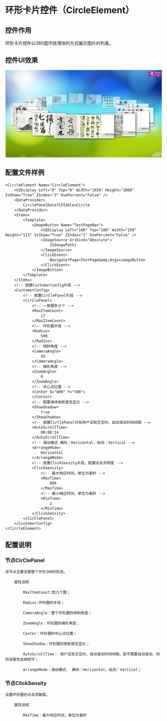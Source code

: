 # 环形卡片控件（CircleElement）

## 控件作用

环形卡片控件以360度环绕滑块的方式展示图片的列表。

## 控件UI效果

<img alt="CircleElement Preview Image" src="../images/CircleElement.png" width="900">

## 配置文件样例

```
<CircleElement Name="CircleElement">
	<UIDisplay Left="0" Top="0" Width="1920" Height="1080" IsShow="True" ZIndex="3" UsePercent="False" />
	<DataProvider>
		CirclePanelData?CSTable=Circle
	</DataProvider>
	<Items>
		<Template>
			<ImageButton Name="TestPageNav">
				<UIDisplay Left="100" Top="100" Width="150" Height="113" IsShow="True" ZIndex="1" UsePercent="False" />
				<ImageSource UriKind="Absolute">
					{$ImagePath}
				</ImageSource>
				<ClickEvent>
					Navigate?Page=TestPage&amp;Args=imageButton
				</ClickEvent>
			</ImageButton>
		</Template>
	</Items>
	<!-- 放置CustomerConfig片段 -->
	<CustomerConfig>
		<!-- 放置CirClePanel片段 -->
		<CirClePanel>
			<!-- 一放圈多少个 -->
			<MaxItemCount>
				17
			</MaxItemCount>
			<!-- 环形圈半径 -->
			<Radius>
				500
			</Radius>
			<!-- 倾斜角度 -->
			<CameraAngle>
				45
			</CameraAngle>
			<!-- 梯形角度 -->
			<ZoomAngle>
				0
			</ZoomAngle>
			<!-- 中心点位置 -->
			<Center X="800" Y="500">
			</Center>
			<!-- 配置滑块倒影是否显示 -->
			<ShowShadow>
				true
			</ShowShadow>
			<!-- 放置CirClePanel片段用户没有交互时，自动滚动时间间隔 -->
			<AutoScrollTime>
				00:00:14
			</AutoScrollTime>
			<!-- 滑动模式 横向：Horizontal，纵向：Vertical -->
			<ArrangeMode>
				Horizontal
			</ArrangeMode>
			<!-- 放置ClickSensity片段，配置点击灵明度 -->
			<ClickSensity>
				<!-- 最大响应时间，单位为毫秒 -->
				<MaxTime>
					800
				</MaxTime>
				<!-- 最小相应时间，单位为毫秒 -->
				<MinTime>
					2
				</MinTime>
			</ClickSensity>
		</CirClePanel>
	</CustomerConfig>
</CircleElement>

```

## 配置说明

### 节点CirClePanel

	该节点主要设置整个环形360的形态。

		属性说明

			MaxItemCount:放几个圈；

			Radius:环形圈的半径；

			CameraAngle：整个环形圈的倾斜角度；

			ZoomAngle：环形圈的梯形角度；

			Center：环形圈的中心点位置；

			ShowShadow：环形圈的倒影是否显示；

			AutoScrollTime： 用户没有交互时，自动滚动时间间隔，若不需要自动滚动，则将该属性去掉即可；

			ArrangeMode：滑动模式， 横向：Horizontal，纵向：Vertical；

### 节点ClickSensity

	设置环形圈的点击灵敏度。

		属性说明

			MaxTime：最大响应时间，单位为毫秒


 



